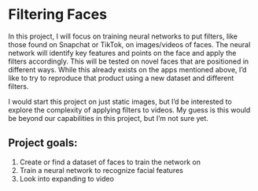 # Filtering Faces

In this project, I will focus on training neural networks to put filters, like those found on Snapchat or TikTok, on images/videos of faces. The neural network will identify key features and points on the face and apply the filters accordingly. This will be tested on novel faces that are positioned in different ways. While this already exists on the apps mentioned above, I’d like to try to reproduce that product using a new dataset and different filters. 

I would start this project on just static images, but I’d be interested to explore the complexity of applying filters to videos. My guess is this would be beyond our capabilities in this project, but I’m not sure yet. 

## Project goals:

1. Create or find a dataset of faces to train the network on
2. Train a neural network to recognize facial features
3. Look into expanding to video
